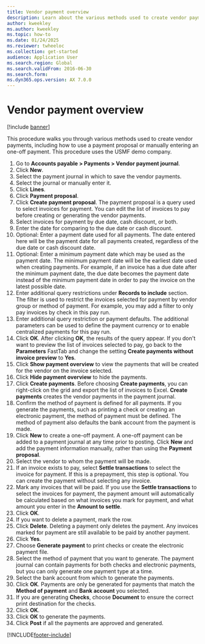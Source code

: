 ```yaml
--- 
title: Vendor payment overview
description: Learn about the various methods used to create vendor payments, including how to use a payment proposal or manually entering an one-off payment.
author: kweekley
ms.author: kweekley
ms.topic: how-to
ms.date: 01/24/2025
ms.reviewer: twheeloc 
ms.collection: get-started
audience: Application User 
ms.search.region: Global
ms.search.validFrom: 2016-06-30
ms.search.form:
ms.dyn365.ops.version: AX 7.0.0 
---
```


# Vendor payment overview

[!include [banner](../../includes/banner.md)]

This procedure walks you through various methods used to create vendor payments, including how to use a payment proposal or manually entering an one-off payment. This procedure uses the USMF demo company.

1. Go to **Accounts payable > Payments > Vendor payment journal**.
2. Click **New**.
3. Select the payment journal in which to save the vendor payments. 
4. Select the journal or manually enter it.
5. Click **Lines**.
6. Click **Payment proposal**.
7. Click **Create payment proposal**. The payment proposal is a query used to select invoices for payment. You can edit the list of invoices to pay before creating or generating the vendor payments.
8. Select invoices for payment by due date, cash discount, or both. 
9. Enter the date for comparing to the due date or cash discount. 
10. Optional: Enter a payment date used for all payments. The date entered here will be the payment date for all payments created, regardless of the due date or cash discount date.  
11. Optional: Enter a minimum payment date which may be used as the payment date. The minimum payment date will be the earliest date used when creating payments. For example, if an invoice has a due date after the minimum payment date, the due date becomes the payment date instead of the minimum payment date in order to pay the invoice on the latest possible date.
12. Enter additional query restrictions under **Records to include** section. The filter is used to restrict the invoices selected for payment by vendor group or method of payment. For example, you may add a filter to only pay invoices by check in this pay run.
13. Enter additional query restriction or payment defaults. The additional parameters can be used to define the payment currency or to enable centralized payments for this pay run.  
14. Click **OK**. After clicking **OK**, the results of the query appear. If you don't want to preview the list of invoices selected to pay, go back to the **Parameters** FastTab and change the setting **Create payments without invoice preview** to **Yes**.  
15. Click **Show payment overview** to view the payments that will be created for the vendor on the invoice selected.
16. Click **Hide payment overview** to hide the payments. 
17. Click **Create payments**. Before choosing **Create payments**, you can right-click on the grid and export the list of invoices to Excel. **Create payments** creates the vendor payments in the payment journal.  
18. Confirm the method of payment is defined for all payments. If you generate the payments, such as printing a check or creating an electronic payment, the method of payment must be defined. The method of payment also defaults the bank account from the payment is made.  
19. Click **New** to create a one-off payment. A one-off payment can be added to a payment journal at any time prior to posting. Click **New** and add the payment information manually, rather than using the **Payment proposal**.  
20. Select the vendor to whom the payment will be made.
21. If an invoice exists to pay, select **Settle transactions** to select the invoice for payment. If this is a prepayment, this step is optional. You can create the payment without selecting any invoice. 
22. Mark any invoices that will be paid. If you use the **Settle transactions** to select the invoices for payment, the payment amount will automatically be calculated based on what invoices you mark for payment, and what amount you enter in the **Amount to settle**.
23. Click **OK**.
24. If you want to delete a payment, mark the row.
25. Click **Delete**. Deleting a payment only deletes the payment. Any invoices marked for payment are still available to be paid by another payment.
26. Click **Yes**.
27. Choose **Generate payment** to print checks or create the electronic payment file.
28. Select the method of payment that you want to generate. The payment journal can contain payments for both checks and electronic payments, but you can only generate one payment type at a time.
29. Select the bank account from which to generate the payments.
30. Click **OK**. Payments are only be generated for payments that match the **Method of payment** and **Bank account** you selected.
31. If you are generating **Checks**, choose **Document** to ensure the correct print destination for the checks.
32. Click **OK**.
33. Click **OK** to generate the payments.
34. Click **Post** if all the payments are approved and generated. 



[!INCLUDE[footer-include](../../../includes/footer-banner.md)]
